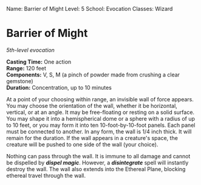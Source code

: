 Name: Barrier of Might
Level: 5
School: Evocation
Classes: Wizard

# Barrier of Might
_5th-level evocation_

**Casting Time:** One action    
**Range:** 120 feet    
**Components:** V, S, M (a pinch of powder made from crushing a clear gemstone)    
**Duration:** Concentration, up to 10 minutes 

At a point of your choosing within range, an invisible wall of force appears. You may choose the orientation of the wall, whether it be horizontal, vertical, or at an angle. It may be free-floating or resting on a solid surface. You may shape it into a hemispherical dome or a sphere with a radius of up to 10 feet, or you may form it into ten 10-foot-by-10-foot panels. Each panel must be connected to another. In any form, the wall is 1/4 inch thick. It will remain for the duration. If the wall appears in a creature's space, the creature will be pushed to one side of the wall (your choice).

Nothing can pass through the wall. It is immune to all damage and cannot be dispelled by **_dispel magic_**. However, a **_disintegrate_** spell will instantly destroy the wall. The wall also extends into the Ethereal Plane, blocking ethereal travel through the wall.
